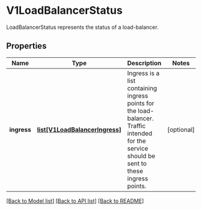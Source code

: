 # V1LoadBalancerStatus

LoadBalancerStatus represents the status of a load-balancer.
## Properties
Name | Type | Description | Notes
------------ | ------------- | ------------- | -------------
**ingress** | [**list[V1LoadBalancerIngress]**](V1LoadBalancerIngress.md) | Ingress is a list containing ingress points for the load-balancer. Traffic intended for the service should be sent to these ingress points. | [optional] 

[[Back to Model list]](../README.md#documentation-for-models) [[Back to API list]](../README.md#documentation-for-api-endpoints) [[Back to README]](../README.md)


